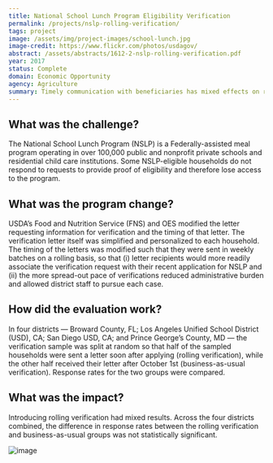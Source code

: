 ```yaml
---
title: National School Lunch Program Eligibility Verification
permalink: /projects/nslp-rolling-verification/
tags: project
image: /assets/img/project-images/school-lunch.jpg
image-credit: https://www.flickr.com/photos/usdagov/
abstract: /assets/abstracts/1612-2-nslp-rolling-verification.pdf
year: 2017
status: Complete
domain: Economic Opportunity
agency: Agriculture
summary: Timely communication with beneficiaries has mixed effects on response rates.
---
```

## What was the challenge?

The National School Lunch Program (NSLP) is a Federally-assisted meal program operating in over 100,000 public and nonprofit private schools and residential child care institutions. Some NSLP-eligible households do not respond to requests to provide proof of eligibility and therefore lose access to the program.

## What was the program change?

USDA’s Food and Nutrition Service (FNS) and OES modified the letter requesting information for verification and the timing of that letter. The verification letter itself was simplified and personalized to each household. The timing of the letters was modified such that they were sent in weekly batches on a rolling basis, so that (i) letter recipients would more readily associate the verification request with their recent application for NSLP and (ii) the more spread-out pace of verifications reduced administrative burden and allowed district staff to pursue each case.

## How did the evaluation work?

In four districts — Broward County, FL; Los Angeles Unified School District (USD), CA; San Diego USD, CA; and Prince George’s County, MD — the verification sample was split at random so that half of the sampled households were sent a letter soon after applying (rolling verification), while the other half received their letter after October 1st (business-as-usual verification). Response rates for the two groups were compared.

## What was the impact?

Introducing rolling verification had mixed results. Across the four districts combined, the difference in response rates between the rolling verification and business-as-usual groups was not statistically significant.

![image]({{site.baseurl}}/assets/img/project-images/1612-graph.png)
